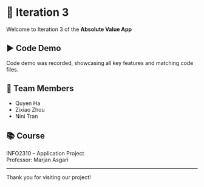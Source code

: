 # 📱 Iteration 3

Welcome to Iteration 3 of the **Absolute Value App**

## ▶️ Code Demo

Code demo was recorded, showcasing all key features and matching code files.

## 👥 Team Members

- Quyen Ha  
- Zixiao Zhou  
- Nini Tran  

## 📚 Course

INFO2310 – Application Project  
Professor: Marjan Asgari

---

Thank you for visiting our project!
